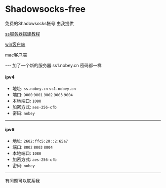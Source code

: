 # Shadowsocks-free
免费的Shadowsocks帐号  由我提供 

[ss服务器搭建教程](https://github.com/youngon-cn/lesson/blob/master/tool/shadowsocks%E6%9C%8D%E5%8A%A1%E5%99%A8.md)

[win客户端](https://github.com/shadowsocks/shadowsocks-windows/wiki/Shadowsocks-Windows-%E4%BD%BF%E7%94%A8%E8%AF%B4%E6%98%8E)

[mac客户端](https://github.com/shadowsocks/shadowsocks-iOS/wiki/Shadowsocks-for-OSX-Help)

--- 加了一个新的服务器 ss1.nobey.cn 密码都一样
#### ipv4
- 地址: `ss.nobey.cn`  `ss1.nobey.cn`
- 端口: `9000`  `9001` `9002`   `9003`   `9004`  
- 本地端口: `1080`
- 加密方式: `aes-256-cfb`
- 密码: `nobey`

---
#### ipv6
- 地址: `2602:ffc5:20::2:65a7`
- 端口:  `8002`   `8003`   `8004`  
- 本地端口: `1080`
- 加密方式: `aes-256-cfb`
- 密码: `nobey`

---

有问题可以联系我
